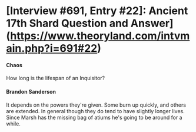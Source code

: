 # [Interview #691, Entry #22]: Ancient 17th Shard Question and Answer](https://www.theoryland.com/intvmain.php?i=691#22)

#### Chaos

How long is the lifespan of an Inquisitor?

#### Brandon Sanderson

It depends on the powers they're given. Some burn up quickly, and others are extended. In general though they do tend to have slightly longer lives. Since Marsh has the missing bag of atiums he's going to be around for a while.

